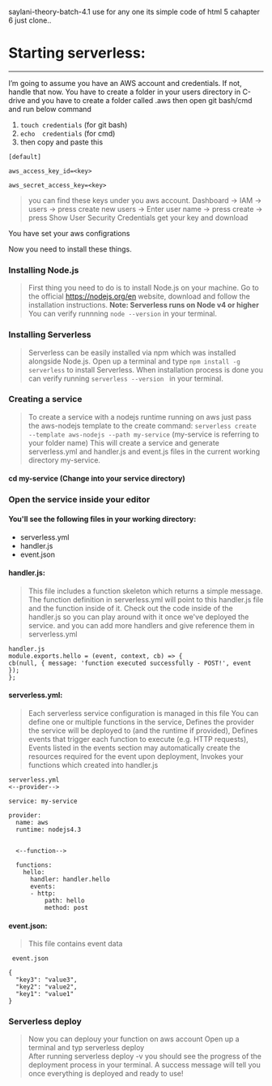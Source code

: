 saylani-theory-batch-4.1
use for any one its simple code of html 5 cahapter 6
just clone..



# Starting serverless:
***

I’m going to assume you have an AWS account and credentials. If not, handle that now.
You have to create a folder in your users directory in  C-drive  and you have to create a folder called .aws
then open git bash/cmd and run below command

1. ```touch credentials``` (for git bash)
2. ```echo  credentials``` (for cmd)
3. then copy and paste this 
```
[default]

aws_access_key_id=<key>

aws_secret_access_key=<key>
```
> you can find these keys under you aws account.
Dashboard -> IAM -> users -> press create new users -> Enter user name -> press create  ->
press Show User Security Credentials get your key and download

You have set your aws configrations

Now you need to install these things.

### Installing Node.js

> First thing you need to do is to install Node.js on your machine.
Go to the official https://nodejs.org/en website, download and follow the installation instructions.
 **Note: Serverless runs on Node v4 or higher** 
You can verify runnning ``` node --version ``` in your terminal. 

### Installing Serverless

> Serverless can be easily installed via npm which was installed alongside Node.js.
Open up a terminal and type ```npm install -g serverless``` to install Serverless.
When installation process is done you can verify running ```serverless --version ``` in your terminal.

### Creating a service
 
> To create a service with a nodejs runtime running on aws just pass the aws-nodejs template to the create command: ```serverless create --template aws-nodejs --path my-service``` 
(my-service is referring to your folder name)
This will create a service and generate serverless.yml and handler.js and event.js files in the current working directory my-service.


#### cd my-service (Change into your service directory)

### Open the service inside your editor 


#### You'll see the following files in your working directory:

+	serverless.yml
+	handler.js
+	event.json


#### handler.js:
> This file includes a function skeleton which returns a simple message. 
The function definition in serverless.yml will point to this handler.js file and the function inside of it.
Check out the code inside of the handler.js so you can play around with it once we've deployed the service.
and you can add more handlers  and give reference them in serverless.yml

```
handler.js
module.exports.hello = (event, context, cb) => {
cb(null, { message: 'function executed successfully - POST!', event });
};

```
#### serverless.yml: 
> Each serverless service configuration is managed in this file 
You can define one or multiple functions in the service,
Defines the provider the service will be deployed to (and the runtime if provided),
Defines events that trigger each function to execute (e.g. HTTP requests),
Events listed in the events section may automatically create the resources required for the event upon deployment,
Invokes your functions which created into handler.js

```
serverless.yml
<--provider-->

service: my-service

provider:
  name: aws
  runtime: nodejs4.3
  
  
  <--function-->
  
  functions:
    hello:
      handler: handler.hello
      events:
      - http:
          path: hello
          method: post
```

#### event.json: 
> This file contains event data

```
 event.json
 
{
  "key3": "value3",
  "key2": "value2",
  "key1": "value1"
}
```

### Serverless deploy  
 
 > Now you can deplouy your function on aws account 
 Open up a terminal and typ serverless deploy  
 After running serverless deploy -v you should see the progress of the deployment process in your terminal.
 A success message will tell you once everything is deployed and ready to  use!

